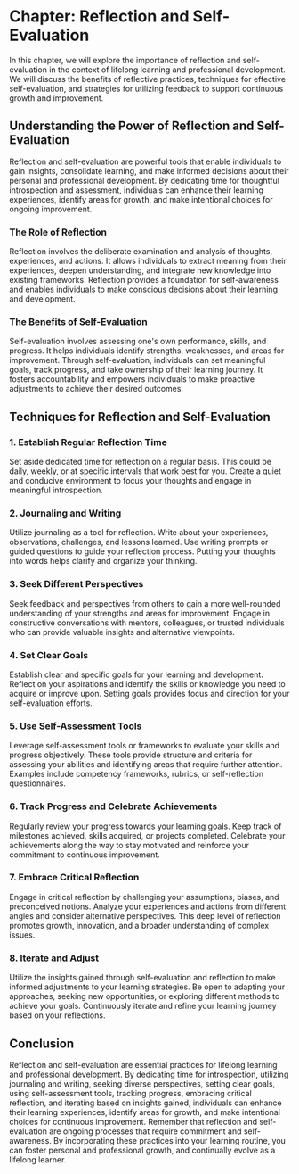 Chapter: Reflection and Self-Evaluation
=======================================

In this chapter, we will explore the importance of reflection and self-evaluation in the context of lifelong learning and professional development. We will discuss the benefits of reflective practices, techniques for effective self-evaluation, and strategies for utilizing feedback to support continuous growth and improvement.

Understanding the Power of Reflection and Self-Evaluation
---------------------------------------------------------

Reflection and self-evaluation are powerful tools that enable individuals to gain insights, consolidate learning, and make informed decisions about their personal and professional development. By dedicating time for thoughtful introspection and assessment, individuals can enhance their learning experiences, identify areas for growth, and make intentional choices for ongoing improvement.

### The Role of Reflection

Reflection involves the deliberate examination and analysis of thoughts, experiences, and actions. It allows individuals to extract meaning from their experiences, deepen understanding, and integrate new knowledge into existing frameworks. Reflection provides a foundation for self-awareness and enables individuals to make conscious decisions about their learning and development.

### The Benefits of Self-Evaluation

Self-evaluation involves assessing one's own performance, skills, and progress. It helps individuals identify strengths, weaknesses, and areas for improvement. Through self-evaluation, individuals can set meaningful goals, track progress, and take ownership of their learning journey. It fosters accountability and empowers individuals to make proactive adjustments to achieve their desired outcomes.

Techniques for Reflection and Self-Evaluation
---------------------------------------------

### 1. Establish Regular Reflection Time

Set aside dedicated time for reflection on a regular basis. This could be daily, weekly, or at specific intervals that work best for you. Create a quiet and conducive environment to focus your thoughts and engage in meaningful introspection.

### 2. Journaling and Writing

Utilize journaling as a tool for reflection. Write about your experiences, observations, challenges, and lessons learned. Use writing prompts or guided questions to guide your reflection process. Putting your thoughts into words helps clarify and organize your thinking.

### 3. Seek Different Perspectives

Seek feedback and perspectives from others to gain a more well-rounded understanding of your strengths and areas for improvement. Engage in constructive conversations with mentors, colleagues, or trusted individuals who can provide valuable insights and alternative viewpoints.

### 4. Set Clear Goals

Establish clear and specific goals for your learning and development. Reflect on your aspirations and identify the skills or knowledge you need to acquire or improve upon. Setting goals provides focus and direction for your self-evaluation efforts.

### 5. Use Self-Assessment Tools

Leverage self-assessment tools or frameworks to evaluate your skills and progress objectively. These tools provide structure and criteria for assessing your abilities and identifying areas that require further attention. Examples include competency frameworks, rubrics, or self-reflection questionnaires.

### 6. Track Progress and Celebrate Achievements

Regularly review your progress towards your learning goals. Keep track of milestones achieved, skills acquired, or projects completed. Celebrate your achievements along the way to stay motivated and reinforce your commitment to continuous improvement.

### 7. Embrace Critical Reflection

Engage in critical reflection by challenging your assumptions, biases, and preconceived notions. Analyze your experiences and actions from different angles and consider alternative perspectives. This deep level of reflection promotes growth, innovation, and a broader understanding of complex issues.

### 8. Iterate and Adjust

Utilize the insights gained through self-evaluation and reflection to make informed adjustments to your learning strategies. Be open to adapting your approaches, seeking new opportunities, or exploring different methods to achieve your goals. Continuously iterate and refine your learning journey based on your reflections.

Conclusion
----------

Reflection and self-evaluation are essential practices for lifelong learning and professional development. By dedicating time for introspection, utilizing journaling and writing, seeking diverse perspectives, setting clear goals, using self-assessment tools, tracking progress, embracing critical reflection, and iterating based on insights gained, individuals can enhance their learning experiences, identify areas for growth, and make intentional choices for continuous improvement. Remember that reflection and self-evaluation are ongoing processes that require commitment and self-awareness. By incorporating these practices into your learning routine, you can foster personal and professional growth, and continually evolve as a lifelong learner.
